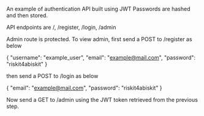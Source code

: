 An example of authentication API built using JWT
Passwords are hashed and then stored.


API endpoints are /, /register, /login, /admin

Admin route is protected. To view admin, first send a POST to /register as below

{
    "username": "example_user",
    "email": "example@mail.com",
    "password": "riskit4abiskit"
}

then send a POST to /login as below 

{
    "email": "example@mail.com",
    "password": "riskit4abiskit"
}

Now send a GET to /admin using the JWT token retrieved from the previous step.